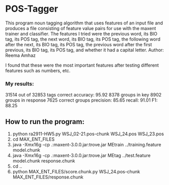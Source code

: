 # POS-Tagger
This program noun tagging algorithm that uses features of an input file and produces a file 
consisting of feature value pairs for use with the maxent trainer and classifier. The features
I tried were the previous word, its BIO tag, its POS tag, the next word, its BIO tag, its POS tag,
the following word after the next, its BIO tag, its POS tag, the previous word after the first previous, 
its BIO tag, its POS tag, and whether it had a capital letter. 
Author: Reema Amhaz 

I found that these were the most important features after testing different features
such as numbers, etc. 

### My results: 
31514 out of 32853 tags correct
  accuracy: 95.92
8378 groups in key
8902 groups in response
7625 correct groups
  precision: 85.65
  recall:    91.01
  F1:        88.25

## How to run the program:
1. python ra2911-HW5.py WSJ_02-21.pos-chunk WSJ_24.pos WSJ_23.pos
2. cd MAX_ENT_FILES
3. java -Xmx16g -cp .:maxent-3.0.0.jar:trove.jar MEtrain ../training.feature model.chunk      
4. java -Xmx16g -cp .:maxent-3.0.0.jar:trove.jar MEtag ../test.feature model.chunk response.chunk
5. cd ..
6. python MAX_ENT_FILES/score.chunk.py WSJ_24.pos-chunk MAX_ENT_FILES/response.chunk
